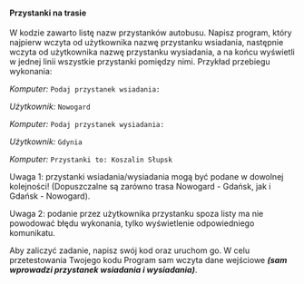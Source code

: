 #### Przystanki na trasie

W kodzie zawarto listę nazw przystanków autobusu. Napisz program, który najpierw wczyta od użytkownika nazwę
przystanku wsiadania, następnie wczyta od użytkownika nazwę przystanku wysiadania, a na końcu wyświetli w jednej linii
wszystkie przystanki pomiędzy nimi. Przykład przebiegu wykonania:

_Komputer:_ `Podaj przystanek wsiadania:`

_Użytkownik:_ `Nowogard`

_Komputer:_ `Podaj przystanek wysiadania:`

_Użytkownik:_ `Gdynia`

_Komputer:_ `Przystanki to: Koszalin Słupsk`

Uwaga 1: przystanki wsiadania/wysiadania mogą być podane w dowolnej kolejności!
(Dopuszczalne są zarówno trasa Nowogard - Gdańsk, jak i Gdańsk - Nowogard).

Uwaga 2: podanie przez użytkownika przystanku spoza listy ma nie powodować błędu wykonania, tylko wyświetlenie odpowiedniego komunikatu.

Aby zaliczyć zadanie, napisz swój kod oraz uruchom go. W celu przetestowania Twojego kodu Program sam wczyta dane
wejściowe **_(sam wprowadzi przystanek wsiadania i wysiadania)_**.
